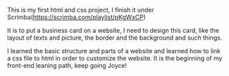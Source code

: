 This is my first html and css project, I finish it under Scrimba(https://scrimba.com/playlist/pKgWxCP)

It is to put a business card on a website, I need to design this card, like the layout of texts and picture, the border and the background and such things. 

I learned the basic structure and parts of a website and learned how to link a css file to html in order to customize the website. It is the beginning of my front-end leaning path, keep going Joyce!
